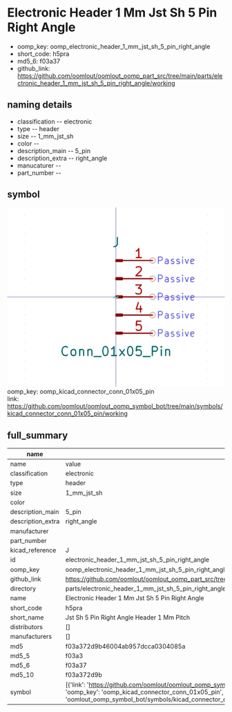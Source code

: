 # Electronic Header 1 Mm Jst Sh 5 Pin Right Angle

  
* oomp_key: oomp_electronic_header_1_mm_jst_sh_5_pin_right_angle 
* short_code: h5pra
* md5_6: f03a37  
* github_link: https://github.com/oomlout/oomlout_oomp_part_src/tree/main/parts/electronic_header_1_mm_jst_sh_5_pin_right_angle/working  
## naming details
* classification -- electronic
* type -- header
* size -- 1_mm_jst_sh
* color -- 
* description_main -- 5_pin
* description_extra -- right_angle
* manucaturer -- 
* part_number -- 



## symbol

![](symbol/0/working/working_600.png)  
oomp_key: oomp_kicad_connector_conn_01x05_pin  
link: https://github.com/oomlout/oomlout_oomp_symbol_bot/tree/main/symbols/kicad_connector_conn_01x05_pin/working  


## full_summary
| name | value | 
| --- | --- | 
| name | value | 
| classification | electronic | 
| type | header | 
| size | 1_mm_jst_sh | 
| color |  | 
| description_main | 5_pin | 
| description_extra | right_angle | 
| manufacturer |  | 
| part_number |  | 
| kicad_reference | J | 
| id | electronic_header_1_mm_jst_sh_5_pin_right_angle | 
| oomp_key | oomp_electronic_header_1_mm_jst_sh_5_pin_right_angle | 
| github_link | https://github.com/oomlout/oomlout_oomp_part_src/tree/main/parts/electronic_header_1_mm_jst_sh_5_pin_right_angle/working | 
| directory | parts/electronic_header_1_mm_jst_sh_5_pin_right_angle | 
| name | Electronic Header 1 Mm Jst Sh 5 Pin Right Angle | 
| short_code | h5pra | 
| short_name | Jst Sh 5 Pin Right Angle Header 1 Mm Pitch | 
| distributors | [] | 
| manufacturers | [] | 
| md5 | f03a372d9b46004ab957dcca0304085a | 
| md5_5 | f03a3 | 
| md5_6 | f03a37 | 
| md5_10 | f03a372d9b | 
| symbol | [{'link': 'https://github.com/oomlout/oomlout_oomp_symbol_bot/tree/main/symbols/kicad_connector_conn_01x05_pin', 'oomp_key': 'oomp_kicad_connector_conn_01x05_pin', 'directory': 'oomlout_oomp_symbol_bot/symbols/kicad_connector_conn_01x05_pin//working/working.kicad_sym'}] | 
